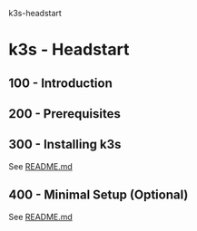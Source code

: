 k3s-headstart
# k3s - Headstart

## 100 - Introduction

## 200 - Prerequisites

## 300 - Installing k3s

See [README.md](./300/README.md)

## 400 - Minimal Setup (Optional)

See [README.md](./400/README.md)
